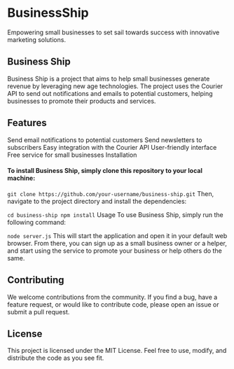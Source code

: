 # BusinessShip
Empowering small businesses to set sail towards success with innovative marketing solutions.

## Business Ship
Business Ship is a project that aims to help small businesses generate revenue by leveraging new age technologies. The project uses the Courier API to send out notifications and emails to potential customers, helping businesses to promote their products and services.

## Features
Send email notifications to potential customers
Send newsletters to subscribers
Easy integration with the Courier API
User-friendly interface
Free service for small businesses
Installation
#### To install Business Ship, simply clone this repository to your local machine:


`git clone https://github.com/your-username/business-ship.git`
Then, navigate to the project directory and install the dependencies:


`cd business-ship
npm install`
Usage
To use Business Ship, simply run the following command:


`node server.js`
This will start the application and open it in your default web browser. From there, you can sign up as a small business owner or a helper, and start using the service to promote your business or help others do the same.

## Contributing
We welcome contributions from the community. If you find a bug, have a feature request, or would like to contribute code, please open an issue or submit a pull request.

## License
This project is licensed under the MIT License. Feel free to use, modify, and distribute the code as you see fit.



